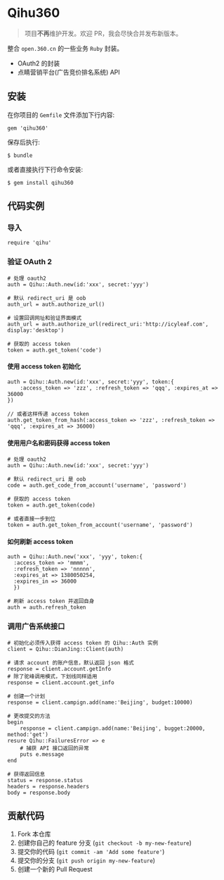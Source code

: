 # Qihu360

> 项目**不再**维护开发。欢迎 PR，我会尽快合并发布新版本。

整合 `open.360.cn` 的一些业务 `Ruby` 封装。

- OAuth2 的封装
- 点睛营销平台(广告竞价排名系统) API 


## 安装

在你项目的 `Gemfile` 文件添加下行内容:

    gem 'qihu360'

保存后执行:

    $ bundle

或者直接执行下行命令安装:

    $ gem install qihu360


## 代码实例

### 导入

    require 'qihu'

### 验证 OAuth 2

    # 处理 oauth2
    auth = Qihu::Auth.new(id:'xxx', secret:'yyy')
    
    # 默认 redirect_uri 是 oob
    auth_url = auth.authorize_url() 

    # 设置回调网址和验证界面模式 
    auth_url = auth.authorize_url(redirect_uri:'http://icyleaf.com', display:'desktop')

    # 获取的 access token
    token = auth.get_token('code')

#### 使用 access token 初始化
  
    auth = Qihu::Auth.new(id:'xxx', secret:'yyy', token:{
        :access_token => 'zzz', :refresh_token => 'qqq', :expires_at => 36000
    })

    // 或者这样传递 access token
    auth.get_token_from_hash(:access_token => 'zzz', :refresh_token => 'qqq', :expires_at => 36000)

#### 使用用户名和密码获得 access token

    # 处理 oauth2
    auth = Qihu::Auth.new(id:'xxx', secret:'yyy')

    # 默认 redirect_uri 是 oob
    code = auth.get_code_from_account('username', 'password')

    # 获取的 access token
    token = auth.get_token(code)
    
    # 或者直接一步到位
    token = auth.get_token_from_account('username', 'password')

#### 如何刷新 access token

    auth = Qihu::Auth.new('xxx', 'yyy', token:{
      :access_token => 'mmmm',
      :refresh_token => 'nnnnn',
      :expires_at => 1380050254,
      :expires_in => 36000
      })

    # 刷新 access token 并返回自身
    auth = auth.refresh_token


### 调用广告系统接口

    # 初始化必须传入获得 access token 的 Qihu::Auth 实例
    client = Qihu::DianJing::Client(auth)

    # 请求 account 的账户信息，默认返回 json 格式
    response = client.account.getInfo 
    # 除了驼峰调用模式，下划线同样适用
    response = client.account.get_info
    
    # 创建一个计划
    response = client.campign.add(name:'Beijing', budget:10000)
    
    # 更改提交的方法
    begin
        response = client.campign.add(name:'Beijing', bugget:20000, method:'get')
    resure Qihu::FailuresError => e
        # 捕获 API 接口返回的异常
        puts e.message
    end

    # 获得返回信息
    status = response.status
    headers = response.headers
    body = response.body
    



## 贡献代码

1. Fork 本仓库
2. 创建你自己的 feature 分支 (`git checkout -b my-new-feature`)
3. 提交你的代码 (`git commit -am 'Add some feature'`)
4. 提交你的分支 (`git push origin my-new-feature`)
5. 创建一个新的 Pull Request
